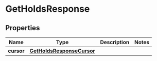

# GetHoldsResponse


## Properties

| Name | Type | Description | Notes |
|------------ | ------------- | ------------- | -------------|
|**cursor** | [**GetHoldsResponseCursor**](GetHoldsResponseCursor.md) |  |  |




